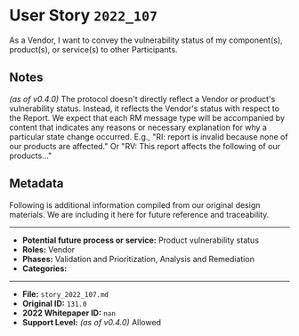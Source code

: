 
# User Story `2022_107` #

<!-- story-start -->As a Vendor, I want to convey the vulnerability status of my component(s), product(s), or service(s) to other Participants.<!-- story-end -->

## Notes ##

*(as of v0.4.0)*
The protocol doesn't directly reflect a Vendor or product's vulnerability status. Instead, it reflects the Vendor's status with respect to the Report. We expect that each RM message type will be accompanied by content that indicates any reasons or necessary explanation for why a particular state change occurred. E.g., "RI: report is invalid because none of our products are affected." Or "RV: This report affects the following of our products..."


## Metadata ##

Following is additional information compiled from our original design materials.
We are including it here for future reference and traceability.

---

- **Potential future process or service:** Product vulnerability status
- **Roles:** Vendor
- **Phases:** Validation and Prioritization, Analysis and Remediation
- **Categories:** 

---

- **File:** `story_2022_107.md`
- **Original ID:** `131.0`
- **2022 Whitepaper ID:** `nan`
- **Support Level:** *(as of v0.4.0)* Allowed
